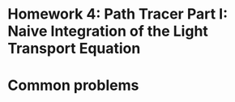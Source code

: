 # Homework 4: Path Tracer Part I: Naive Integration of the Light Transport Equation
# Common problems
